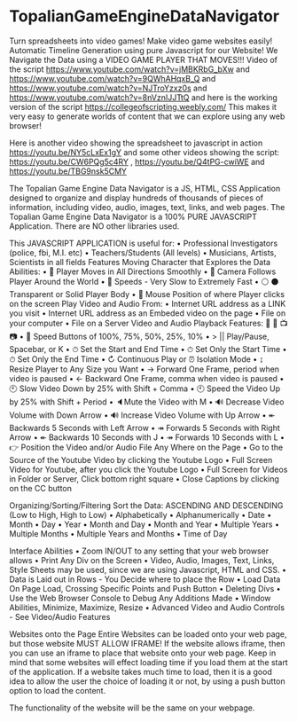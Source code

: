 # TopalianGameEngineDataNavigator
Turn spreadsheets into video games! Make video game websites easily! Automatic Timeline Generation using pure Javascript for our Website! We Navigate the Data using a VIDEO GAME PLAYER THAT MOVES!!!  Video of the script https://www.youtube.com/watch?v=jMBKRbG_bXw and https://www.youtube.com/watch?v=9QWhAHqxB_Q and https://www.youtube.com/watch?v=NJTroYzxz0s and https://www.youtube.com/watch?v=8nVznIJJTtQ and here is the working version of the script https://collegeofscripting.weebly.com/ This makes it very easy to generate worlds of content that we can explore using any web browser!

Here is another video showing the spreadsheet to javascript in action https://youtu.be/NY5cLxEx1gY and  some other videos showing the script:
https://youtu.be/CW6PQg5c4RY  ,  https://youtu.be/Q4tPG-cwiWE  and https://youtu.be/TBG9nsk5CMY

The Topalian Game Engine Data Navigator is a JS, HTML, CSS Application designed to organize and display hundreds of thousands of pieces of information, including video, audio, images, text, links, and web pages.
The Topalian Game Engine Data Navigator is a 100% PURE JAVASCRIPT Application. There are NO other libraries used. 

This JAVASCRIPT APPLICATION is useful for:
    • Professional Investigators (police, fbi, M.I. etc)
    • Teachers/Students (All levels)
    • Musicians, Artists, Scientists in all fields
Features
Moving Character that Explores the Data
Abilities:
    • 🔆 Player Moves in All Directions Smoothly
    • 🎥 Camera Follows Player Around the World
    • 🏃 Speeds - Very Slow to Extremely Fast
    • ⚪ ⚫ Transparent or Solid Player Body
    • 📌 Mouse Position of where Player clicks on the screen
Play Video and Audio
From:
    • Internet URL address as a LINK you visit
    • Internet URL address as an Embeded video on the page
    • File on your computer
    • File on a Server
Video and Audio Playback Features: 🎥 🎵 📺  📷 
    • 🏃 Speed Buttons of 100%, 75%, 50%, 25%, 10%
    • > || Play/Pause, Spacebar, or K
    • ⏱ Set the Start and End Time
    • ⏱ Set Only the Start Time
    • ⏱ Set Only the End Time
    • ↻ Continuous Play or ⏰ Isolation Mode
    •  ↨ Resize Player to Any Size you Want
    • → Forward One Frame, period when video is paused
    • ← Backward One Frame, comma when video is paused
    • 🕙 Slow Video Down by 25% with Shift + Comma
    • 🕙 Speed the Video Up by 25% with Shift + Period
    • 🔈Mute the Video with M
    • 🔊  Decrease Video Volume with Down Arrow
    • 🔊  Increase Video Volume with Up Arrow
    • ↞ Backwards 5 Seconds with Left Arrow
    • ↠ Forwards 5 Seconds with Right Arrow
    • ↞ Backwards 10 Seconds with J
    • ↠ Forwards 10 Seconds with L
    • 👉 Position the Video and/or Audio File Any Where on the Page
    • Go to the Source of the Youtube Video by clicking the Youtube Logo
    • Full Screen Video for Youtube, after you click the Youtube Logo
    • Full Screen for Videos in Folder or Server, Click bottom right square
    • Close Captions by clicking on the CC button

Organizing/Sorting/Filtering
Sort the Data: ASCENDING AND DESCENDING (Low to High, High to Low)
    • Alphabetically
    • Alphanumerically
    • Date
    • Month
    • Day
    • Year
    • Month and Day
    • Month and Year
    • Multiple Years
    • Multiple Months
    • Multiple Years and Months
    • Time of Day


Interface
Abilities
    • Zoom IN/OUT to any setting that your web browser allows
    • Print Any Div on the Screen
    • Video, Audio, Images, Text, Links, Style Sheets may be used, since we are using Javascript, HTML and CSS.
    • Data is Laid out in Rows - You Decide where to place the Row 
    • Load Data On Page Load, Crossing Specific Points and Push Button
    • Deleting Divs
    • Use the Web Browser Console to Debug Any Additions Made
    • Window Abilities, Minimize, Maximize, Resize
    • Advanced Video and Audio Controls - See Video/Audio Features


Websites onto the Page
Entire Websites can be loaded onto your web page, but those website MUST ALLOW IFRAME!
If the website allows iframe, then you can use an iframe to place that website onto your web page.
Keep in mind that some websites will effect loading time if you load them at the start of the application. If a website takes much time to load, then it is a good idea to allow the user the choice of loading it or not, by using a push button option to load the content.

The functionality of the website will be the same on your webpage.
